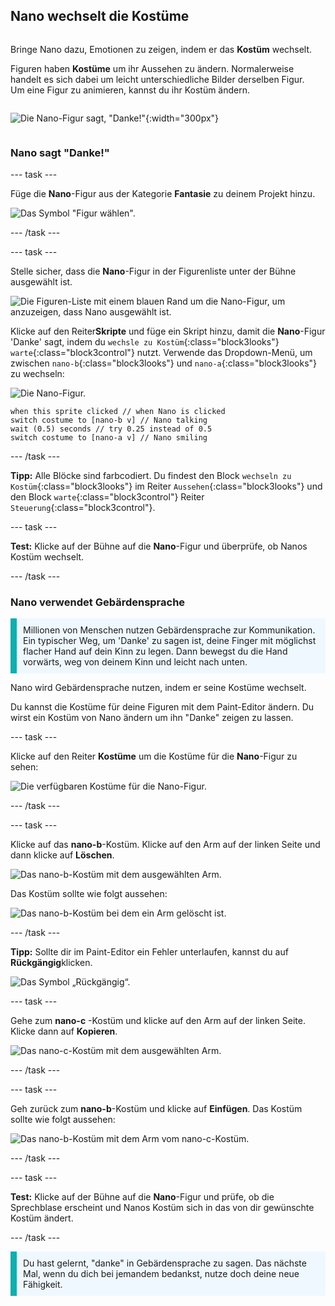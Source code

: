 ## Nano wechselt die Kostüme

<div style="display: flex; flex-wrap: wrap">
<div style="flex-basis: 200px; flex-grow: 1; margin-right: 15px;">

Bringe Nano dazu, Emotionen zu zeigen, indem er das **Kostüm** wechselt.

Figuren haben **Kostüme** um ihr Aussehen zu ändern. Normalerweise handelt es sich dabei um leicht unterschiedliche Bilder derselben Figur. Um eine Figur zu animieren, kannst du ihr Kostüm ändern.

</div>
<div>

![Die Nano-Figur sagt, "Danke!"](images/nano-step-2.png){:width="300px"}

</div>
</div>

### Nano sagt "Danke!"

--- task ---

Füge die **Nano**-Figur aus der Kategorie **Fantasie** zu deinem Projekt hinzu.

![Das Symbol "Figur wählen".](images/choose-sprite-menu.png)

--- /task ---

--- task ---

Stelle sicher, dass die **Nano**-Figur in der Figurenliste unter der Bühne ausgewählt ist.

![Die Figuren-Liste mit einem blauen Rand um die Nano-Figur, um anzuzeigen, dass Nano ausgewählt ist.](images/nano-selected.png)

Klicke auf den Reiter**Skripte** und füge ein Skript hinzu, damit die **Nano**-Figur 'Danke' sagt, indem du `wechsle zu Kostüm`{:class="block3looks"} `warte`{:class="block3control"} nutzt. Verwende das Dropdown-Menü, um zwischen `nano-b`{:class="block3looks"} und `nano-a`{:class="block3looks"} zu wechseln:

![Die Nano-Figur.](images/nano-sprite.png)

```blocks3
when this sprite clicked // when Nano is clicked
switch costume to [nano-b v] // Nano talking
wait (0.5) seconds // try 0.25 instead of 0.5
switch costume to [nano-a v] // Nano smiling
```
--- /task ---

**Tipp:** Alle Blöcke sind farbcodiert. Du findest den Block `wechseln zu Kostüm`{:class="block3looks"} im Reiter `Aussehen`{:class="block3looks"} und den Block `warte`{:class="block3control"} Reiter `Steuerung`{:class="block3control"}.

--- task ---

**Test:** Klicke auf der Bühne auf die **Nano**-Figur und überprüfe, ob Nanos Kostüm wechselt.

--- /task ---

### Nano verwendet Gebärdensprache

<p style="border-left: solid; border-width:10px; border-color: #0faeb0; background-color: aliceblue; padding: 10px;">Millionen von Menschen nutzen Gebärdensprache zur Kommunikation. Ein typischer Weg, um 'Danke' zu sagen ist, deine Finger mit möglichst flacher Hand auf dein Kinn zu legen. Dann bewegst du die Hand vorwärts, weg von deinem Kinn und leicht nach unten. 
</p>

<!-- Add a video of someone signing -->

Nano wird Gebärdensprache nutzen, indem er seine Kostüme wechselt.

Du kannst die Kostüme für deine Figuren mit dem Paint-Editor ändern. Du wirst ein Kostüm von Nano ändern um ihn "Danke" zeigen zu lassen.

--- task ---

Klicke auf den Reiter **Kostüme** um die Kostüme für die **Nano**-Figur zu sehen:

![Die verfügbaren Kostüme für die Nano-Figur.](images/nano-costumes.png)

--- /task ---

--- task ---

Klicke auf das **nano-b**-Kostüm. Klicke auf den Arm auf der linken Seite und dann klicke auf **Löschen**.

![Das nano-b-Kostüm mit dem ausgewählten Arm.](images/nano-arm-selected.png)

Das Kostüm sollte wie folgt aussehen:

![Das nano-b-Kostüm bei dem ein Arm gelöscht ist.](images/nano-arm-deleted.png)

--- /task ---

**Tipp:** Sollte dir im Paint-Editor ein Fehler unterlaufen, kannst du auf **Rückgängig**klicken.

![Das Symbol „Rückgängig“.](images/nano-undo.png)

--- task ---

Gehe zum **nano-c** -Kostüm und klicke auf den Arm auf der linken Seite. Klicke dann auf **Kopieren**.

![Das nano-c-Kostüm mit dem ausgewählten Arm.](images/nano-c-arm-selected.png)

--- /task ---

--- task ---

Geh zurück zum **nano-b**-Kostüm und klicke auf **Einfügen**. Das Kostüm sollte wie folgt aussehen:

![Das nano-b-Kostüm mit dem Arm vom nano-c-Kostüm.](images/nano-b-new-arm.png)

--- /task ---

--- task ---

**Test:** Klicke auf der Bühne auf die **Nano**-Figur und prüfe, ob die Sprechblase erscheint und Nanos Kostüm sich in das von dir gewünschte Kostüm ändert.

--- /task ---

<p style="border-left: solid; border-width:10px; border-color: #0faeb0; background-color: aliceblue; padding: 10px;">Du hast gelernt, "danke" in Gebärdensprache zu sagen. Das nächste Mal, wenn du dich bei jemandem bedankst, nutze doch deine neue Fähigkeit.
</p>


